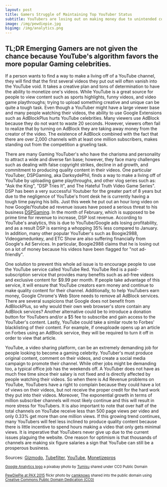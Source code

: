 ```yaml
---
layout: post
title: Gamers Struggle of Maintaining Top YouTuber Status
subtitle: YouTubers are losing out on making money due to unintended consequences of YouTube
image: /img/pewdiepie.jpg
bigimg: /img/analytics.png
---
```

## TL;DR Emerging Gamers are not given the chance because YouTube's algorithm favors the more popular Gaming celebrities.

If a person wants to find a way to make a living off of a YouTube channel, they will find that the first several videos they put out will often vanish into the YouTube void. It takes a creative plan and tons of determination to have the ability to monetize one's videos. While YouTube is a great source for people to view content such as sports highlights, funny videos, and video game playthroughs; trying to upload something creative and unique can be quite a tough task. Even though a YouTuber might have a large viewer base and many people watching their videos, the ability to use Google Extensions such as AdBlockPlus hurts YouTube celebrities. Many viewers use AdBlock because they do not want to waste 20 seconds. However, viewers often fail to realize that by turning on AdBlock they are taking away money from the creator of the video. The existence of AdBlock combined with the fact that there are over 2,000 channels with at least one million subscribers, makes standing out from the competition a grueling task.

There are many Gaming YouTuber's who have the charisma and personality to attract a wide and diverse fan base; however, they face many challenges such as dealing with false copyright strikes, decline in ad growth, and commitment to producing quality content in their videos. One particular YouTuber, DSPGaming, aka DarksydePhil, finds a way to make a living off of YouTube by uploading game playthroughs, and other vlog series such as: "Ask the King", "DSP Tries It", and The Hateful Truth Video Game Series". DSP has been a very successful Youtuber for the greater part of 8 years but due to the negligence of YouTube's front desk he is currently having a tough time paying his bills. Just this week he put out an hour long video on how Google/Youtube ad revenue issues have posed a serious threat to his business [DSPGaming](https://www.youtube.com/watch?v=D2I6WjbBxlM). In the month of February, which is supposed to be prime time for revenue to increase, DSP lost revenue. According to YouTube's analytics, this is due to YouTube/Google ads losing profitability, and as a result DSP is earning a whopping 35% less compared to January. In addition, many other popular YouTuber's such as Boogie2988, Videogamedunkey, and ETC Show are also suffering financially from Google's Ad Services. In particular, Boogie2988 claims that he is losing out on a lot of money because his videos have been flagged for "not ad-friendly".

One solution to prevent this whole ad issue is to encourage people to use the YouTube service called YouTube Red. YouTube Red is a paid-subscription service that provides many benefits such as ad-free videos and exclusive content for $9.99 per month. If people take advantage of this service, it will ensure that YouTube creators earn money and continue to make quality content for their channel. Additionally, to help YouTubers earn money, Google Chrome's Web Store needs to remove all AdBlock services. There are several suspicions that Google does not benefit from AdBlockPlus, so why would their own web browser's store contain any AdBlock services? Another alternative could be to introduce a donation button for YouTubers and/or a $5 fee to subscribe and gain access to the YouTuber's content. Lastly, YouTube could take a similar route to Forbes' blacklisting of their content. For example, if oneuploade opens up an article on Forbes using an AdBlock service, they will be required to turn it off in order to view that article.   

YouTube, a video sharing platform, can be an extremely demanding job for people looking to become a gaming celebrity. YouTuber's must produce original content, comment on their videos, and create a social media campaign to promote their channel. While other jobs might be demanding too, a typical office job has the weekends off. A YouTuber does not have as much free time since their salary is not fixed and is directly affected by people watching their videos. So when there is Ad Revenue problems on YouTube, YouTubers have a right to complain because they could have a lot of views on their videos, but not receive the proper credit for the hard work they put into their videos. Moreover, The exponential growth in terms of million subscriber channels will most likely continue and this will result in more stress for YouTubers. It is also important to note that over half of the total channels on YouTube receive less than 500 page views per video and only 0.33% get more than one million views. If this growing trend continues, many YouTubers will feel less inclined to produce quality content because there is little incentive to spend hours making a video that only gets minimal views. It is imperative that YouTubers never give up due to the current issues plaguing the website. One reason for optimism is that thousands of channels are making six figure salaries a sign that YouTube can still be a prosperous business.



Sources: [Gizmodo](https://www.gizmodo.com.au/2016/09/youtube-stars-are-blowing-up-over-not-getting-paid/),
[Tubefilter](http://www.tubefilter.com/2016/04/04/youtube-millionaires-2000-channels/),
[YouTube](https://www.youtube.com/watch?v=D2I6WjbBxlM&feature=youtu.be&a),
[Monetizepros](https://monetizepros.com/video-monetization/why-you-probably-wont-get-rich-famous-on-youtube/)

<small> <a title="Google Analytics logo" href="https://pixabay.com/p-1925495/?no_redirect">Google Analytics logo</a> a pixabay photo by <a href="https://pixabay.com/en/users/Tumisu-148124/">Tumisu</a> shared under CC0 Public Domain </small>

<small> <a title="PewDiePie at PAX 2015" href="https://flickr.com/photos/camknows/20445592444">PewDiePie at PAX 2015</a> flickr photo by <a href="https://flickr.com/people/camknows">camknows</a> shared into the public domain using <a href="https://creativecommons.org/publicdomain/zero/1.0/">Creative Commons Public Domain Dedication (CC0)</a> </small>
